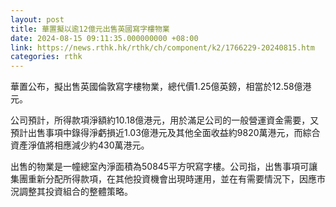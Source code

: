 ```yaml
---
layout: post
title: 華置擬以逾12億元出售英國寫字樓物業
date: 2024-08-15 09:11:35.000000000 +08:00
link: https://news.rthk.hk/rthk/ch/component/k2/1766229-20240815.htm
categories: rthk
---
```


華置公布，擬出售英國倫敦寫字樓物業，總代價1.25億英鎊，相當於12.58億港元。

公司預計，所得款項淨額約10.18億港元，用於滿足公司的一般營運資金需要，又預計出售事項中錄得淨虧損近1.03億港元及其他全面收益約9820萬港元，而綜合資產淨值將相應減少約430萬港元。

出售的物業是一幢總室內淨面積為50845平方呎寫字樓。公司指，出售事項可讓集團重新分配所得款項，在其他投資機會出現時運用，並在有需要情況下，因應市況調整其投資組合的整體策略。
